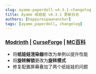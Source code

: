 ```yaml
---
slug: ayame-paperdoll-v4.3.1-changelog
title: Ayame 纸娃娃 v4.3.1 更新日志
authors: [happyrespawnanchor]
tags: [ayame_paperdoll, changelog]
---
```

### [Modrinth](https://modrinth.com/mod/ayame-paperdoll) | [CurseForge](https://www.curseforge.com/minecraft/mc-mods/ayame-paperdoll) | [MC百科](https://www.mcmod.cn/class/17015.html)
- 将**纸娃娃渲染器**修改为单例以提升性能
- 将**旋转解锁**更改为**旋转模式**
- 修复配置屏幕叠加了两个纸娃娃的问题
<!-- truncate -->

